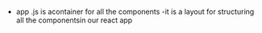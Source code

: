 - app .js is acontainer for all the components 
-it is a layout for structuring all the componentsin our react app
